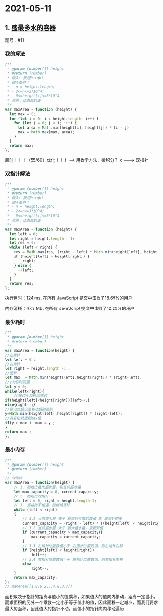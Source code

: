 # 2021-05-11

## 1. [盛最多水的容器](https://leetcode-cn.com/problems/container-with-most-water/)

题号：#11

### 我的解法

```js
/**
 * @param {number[]} height
 * @return {number}
 * 输入: 数组height
 * 输入条件：
 * - n = height.length;
 * - 2<=n<=3*10^4;
 * - 0<=height[i]<=3*10^4
 * 思路：动态规划法
 */
var maxArea = function (height) {
  let max = 0;
  for (let i = 0; i < height.length; i++) {
    for (let j = 0; j < i; j++) {
      let area = Math.min(height[i], height[j]) * (i - j);
      max = Math.max(max, area);
    }
  }
  return max;
};
```

超时！！！（55/60）优化！！！  --> 用数学方法，微积分？ x ---> 双指针

### 双指针解法

```js
/**
 * @param {number[]} height
 * @return {number}
 * 输入: 数组height
 * 输入条件：
 * - n = height.length;
 * - 2<=n<=3*10^4;
 * - 0<=height[i]<=3*10^4
 * 思路：动态规划法
 */
var maxArea = function (height) {
  let left = 0;
  let right = height.length - 1;
  let res = 0;
  while (left < right) {
    res = Math.max(res, (right - left) * Math.min(height[left], height[right]));
    if (height[left] > height[right]) {
      --right;
    } else {
      ++left;
    }
  }
  return res;
};

```

执行用时：124 ms, 在所有 JavaScript 提交中击败了18.69%的用户

内存消耗：47.2 MB, 在所有 JavaScript 提交中击败了12.29%的用户

### 最少耗时

```js
/**
 * @param {number[]} height
 * @return {number}
 */
var maxArea = function(height) {
//左指针
let left = 0 ;
//右指针
let right = height.length -1 ;
//面积
let max  = Math.min(height[left],height[right]) * (right-left);
//y为临时变量
let y = 0;
while(left<right){
    //哪边小就移动哪边
if(height[left]<height[right]){left++;}
else{right--;}
//移动之后记录移动后的面积
y=Math.min(height[left],height[right]) * (right-left);
//有变化就更新max值
if(y > max )  max = y ;    
}
return max ;
};
```

### 最小内存

```js
/**
 * @param {number[]} height
 * @return {number}
 */
// 双指针
var maxArea = function(height) {
    // 1. 初始化最大盛水量，和当前盛水量
    let max_capacity = 0, current_capacity;
    // 2. 初始化双指针
	let left = 0, right = height.length-1;
    // 3. 当指针不相遇，则继续循环
	while (left < right)
	{
        // 3.1 当前盛水量 等于 双指针位置的数值 乘 双指针的差
		current_capacity = (right - left) * ((height[left] < height[right])? height[left]:height[right]);
        // 3.2 当前盛水量 大于 最大盛水量，重新赋值
		if (current_capacity > max_capacity){
			max_capacity = current_capacity;
        }
        // 3.3 左指针位置数值小于 右指针位置数值，则左指针右移 
		if (height[left] < height[right])
			left++;
        // 3.4 右指针位置数值小于 左指针位置数值，则右指针左移 
		else
			right--;
	}
	return max_capacity;
};
// maxArea([1,8,6,2,5,4,8,3,7])
```

面积取决于指针的距离与值小的值乘积，如果值大的值向内移动，距离一定减小，而求面积的另外一个乘数一定小于等于值小的值，因此面积一定减小，而我们要求最大的面积，因此值大的指针不动，而值小的指针向内移动遍历